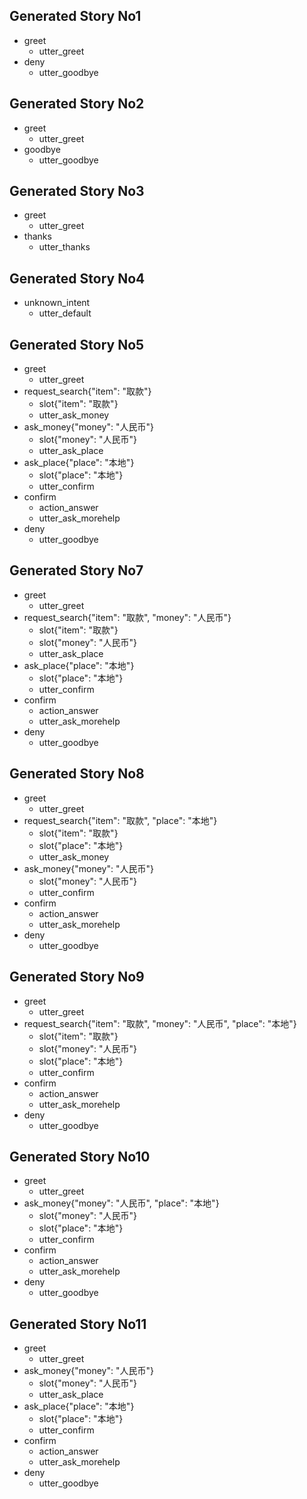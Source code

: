 ## Generated Story No1
* greet
    - utter_greet
* deny
    - utter_goodbye

## Generated Story No2
* greet
    - utter_greet
* goodbye
    - utter_goodbye

## Generated Story No3
* greet
    - utter_greet
* thanks
    - utter_thanks

## Generated Story No4
* unknown_intent
    - utter_default


## Generated Story No5
* greet
    - utter_greet
* request_search{"item": "取款"}
    - slot{"item": "取款"}
    - utter_ask_money
* ask_money{"money": "人民币"}
    - slot{"money": "人民币"}
    - utter_ask_place
* ask_place{"place": "本地"}
    - slot{"place": "本地"}
    - utter_confirm
* confirm
    - action_answer
    - utter_ask_morehelp
* deny
    - utter_goodbye

## Generated Story No7
* greet
    - utter_greet
* request_search{"item": "取款", "money": "人民币"}
    - slot{"item": "取款"}
    - slot{"money": "人民币"}
    - utter_ask_place
* ask_place{"place": "本地"}
    - slot{"place": "本地"}
    - utter_confirm
* confirm
    - action_answer
    - utter_ask_morehelp
* deny
    - utter_goodbye

## Generated Story No8
* greet
    - utter_greet
* request_search{"item": "取款", "place": "本地"}
    - slot{"item": "取款"}
    - slot{"place": "本地"}
    - utter_ask_money
* ask_money{"money": "人民币"}
    - slot{"money": "人民币"}
    - utter_confirm
* confirm
    - action_answer
    - utter_ask_morehelp
* deny
    - utter_goodbye

## Generated Story No9
* greet
    - utter_greet
* request_search{"item": "取款", "money": "人民币", "place": "本地"}
    - slot{"item": "取款"}
    - slot{"money": "人民币"}
    - slot{"place": "本地"}
    - utter_confirm
* confirm
    - action_answer
    - utter_ask_morehelp
* deny
    - utter_goodbye
	
## Generated Story No10
* greet
    - utter_greet
* ask_money{"money": "人民币", "place": "本地"}
    - slot{"money": "人民币"}
    - slot{"place": "本地"}
    - utter_confirm
* confirm
    - action_answer
    - utter_ask_morehelp
* deny
    - utter_goodbye

## Generated Story No11
* greet
    - utter_greet
* ask_money{"money": "人民币"}
    - slot{"money": "人民币"}
    - utter_ask_place
* ask_place{"place": "本地"}
    - slot{"place": "本地"}
    - utter_confirm
* confirm
    - action_answer
    - utter_ask_morehelp
* deny
    - utter_goodbye
